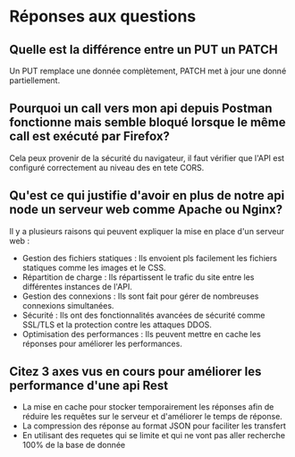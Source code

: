 # Réponses aux questions

## Quelle est la différence entre un PUT un PATCH
Un PUT remplace une donnée complètement, PATCH met à jour une donné partiellement.

## Pourquoi un call vers mon api depuis Postman fonctionne mais semble bloqué lorsque le même call est exécuté par Firefox?
Cela peux provenir de la sécurité du navigateur, il faut vérifier que l'API est configuré correctement au niveau des en tete CORS.

## Qu'est ce qui justifie d'avoir en plus de notre api node un serveur web comme Apache ou Nginx?
Il y a plusieurs raisons qui peuvent expliquer la mise en place d'un serveur web :
- Gestion des fichiers statiques : Ils envoient pls facilement les fichiers statiques comme les images et le CSS.
- Répartition de charge : Ils répartissent le trafic du site entre les différentes instances de l'API.
- Gestion des connexions : Ils sont fait pour gérer de nombreuses connexions simultanées.
- Sécurité : Ils ont des fonctionnalités avancées de sécurité comme SSL/TLS et la protection contre les attaques DDOS.
- Optimisation des performances : Ils peuvent mettre en cache les réponses pour améliorer les performances.

## Citez 3 axes vus en cours pour améliorer les performance d'une api Rest
- La mise en cache pour stocker temporairement les réponses afin de réduire les requêtes sur le serveur et d'améliorer le temps de réponse.
- La compression des réponse au format JSON pour faciliter les transfert
- En utilisant des requetes qui se limite et qui ne vont pas aller recherche 100% de la base de donnée